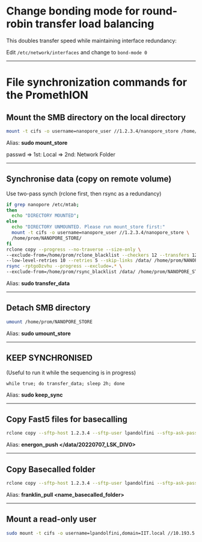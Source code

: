 # Change bonding mode for round-robin transfer load balancing
This doubles transfer speed while maintaining interface redundancy:

Edit ```/etc/network/interfaces``` and change to ```bond-mode 0```

____

# File synchronization commands for the PromethION

## Mount the SMB directory on the local directory

```bash
mount -t cifs -o username=nanopore_user //1.2.3.4/nanopore_store /home/prom/NANOPORE_STORE/
```

Alias: **sudo mount_store**

passwd   => 1st: Local
         => 2nd: Network Folder

____
 

## Synchronise data (copy on remote volume)
Use two-pass synch (rclone first, then rsync as a redundancy)
```bash
if grep nanopore /etc/mtab; 
then
  echo "DIRECTORY MOUNTED";
else
  echo "DIRECTORY UNMOUNTED. Please run mount_store first:"
  mount -t cifs -o username=nanopore_user //1.2.3.4/nanopore_store \
  /home/prom/NANOPORE_STORE/
fi
rclone copy --progress --no-traverse --size-only \
--exclude-from=/home/prom/rclone_blacklist --checkers 12 --transfers 12 \
--low-level-retries 10 --retries 5 --skip-links /data/ /home/prom/NANOPORE_STORE/
rsync -rptgoDzvhu --progress --exclude=.* \
--exclude-from=/home/prom/rsync_blacklist /data/ /home/prom/NANOPORE_STORE/
```

Alias: **sudo transfer_data**

____

## Detach SMB directory

```bash
umount /home/prom/NANOPORE_STORE
```

Alias: **sudo umount_store**

____

## KEEP SYNCHRONISED

(Useful to run it while the sequencing is in progress)

```
while true; do transfer_data; sleep 2h; done
```

Alias: **sudo keep_sync**

____

## Copy Fast5 files for basecalling

```bash
rclone copy --sftp-host 1.2.3.4 --sftp-user lpandolfini --sftp-ask-password --checkers 12 --transfers 12 --low-level-retries 10 --retries 5 --include *.fast5 --progress $1 :sftp:/work/lpandolfini/fast5/
```

Alias: **energon_push </data/20220707_LSK_DIV0>**

____

## Copy Basecalled folder

```bash
rclone copy --sftp-host 1.2.3.4 --sftp-user lpandolfini --sftp-ask-password --checkers 12 --transfers 12 --low-level-retries 10 --retries 5 --progress :sftp:/work/lpandolfini/$1 .
```

Alias: **franklin_pull <name_basecalled_folder>**

____

## Mount a read-only user

```bash
sudo mount -t cifs -o username=lpandolfini,domain=IIT.local //10.193.5.11/nanopore_store win_share
```
